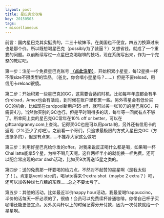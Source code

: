 ```yaml
---
layout: post
title: 星巴克全攻略
key: 20150503
tags:
- miscellaneous
---
```


前言：国内星巴克其实挺贵的，二三十软妹币。在美国也不便宜，四五刀换算过来也是那个价。所以既想喝星巴克（possibly为了装逼？）又想省钱，就成了一个重要的问题。以前断续写过一点星巴克喝咖啡的技巧，现在系统写出来，作为一个完整的教程吧。

第一步：注册一个免费星巴克账号
**[（点此注册）](https://www.starbucks.com/account/create/redeem/MCP131XSR?utm_source=extole&utm_medium=referral&utm_campaign=msr_referral_program&xtl_coupon_code=1&utm_source=MSR1to1&utm_medium=email&utm_content=hero&utm_campaign=US_Overlay1261Wave3&cta_id=54e3723b368aa66c7400001c&xtl_client_id=106223&xtl_campaign_id=54f68701368aa6fd00000049&xtl_share_zone_name=microsite&xtl_zone_name=friend_landing_coupon&xtl_site_id=81f628a3a6a95a261c5cd47f&xtl_share_id=6149172321054435805&xtl_click_id=6184185991026382565)**，开始积累小星星，每12星换一杯不限size不限类型的饮品。（爸比，你会唱小星星吗？……）但是不要reload，用信用卡reload很傻。

第二步：开始积累一些星巴克的GC，这需要合适的时机，比如每年年底都会有半价reload，Amex也会有活动，到时候在账户里积累一些。另外零星会有低价买GC的机会，比如现在cardpool新用户$5 off，就可以买一张10刀的星巴克GC，只需要4刀。当然你买别的GC也行。但是平时喝得多的话，每年等一回就有点不够了。所幸网上卖的星巴克GC常年在10% off or better，可以在giftcardgranny.com上查询。记得买GC也是可以用portal的，另外还有信用卡的返现（2%至少了对吧）。之前看一个哥们，只追求最极限的方式入星巴克GC（方法挺多的），但是有点累……不推荐大家这么做吧

第三步：利用好星巴克给你发的offer。对我来说反正喝什么都是喝，如果喝一杯Chai latte能拿5个星，为啥不喝几天呢。这样两杯半小的就能换一杯免费。还可以配合常出现的star dash活动，比如买9次再送15星之类的。

第四步：送的免费那一杯要喝的给力点，不然对不起赞的星星啊（是我太俗了！）。肯定是venti size的，喝latte得来个extra shot（maybe 2 extra？）吧，还可以加各种烂七八糟的东西……总之不要太亏了。

第五步：其他的活动。比如最近半价happy hour活动，我最爱喝frappuccino，半价的话每天一杯必须的了，很值！会员可以免费续杯普通咖啡。你带自己杯子买咖啡还能更便宜点。另外买两杯以上的时候记得分开付款，因为一次付款就给一个星星啊。